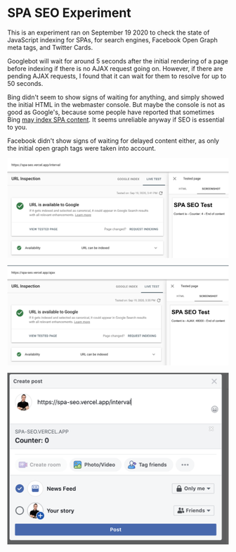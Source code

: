 # SPA SEO Experiment

This is an experiment ran on September 19 2020 to check the state of JavaScript indexing for SPAs, for search engines, Facebook Open Graph meta tags, and Twitter Cards.

Googlebot will wait for around 5 seconds after the initial rendering of a page before indexing if there is no AJAX request going on. However, if there are pending AJAX requests, I found that it can wait for them to resolve for up to 50 seconds.

Bing didn't seem to show signs of waiting for anything, and simply showed the initial HTML in the webmaster console. But maybe the console is not as good as Google's, because some people have reported that sometimes Bing [may index SPA content](https://www.screamingfrog.co.uk/bing-javascript/). It seems unreliable anyway if SEO is essential to you.

Facebook didn't show signs of waiting for delayed content either, as only the initial open graph tags were taken into account.

![Google result 1](/img/google%201.png)

![Google result 2](/img/google%202.png)

![Facebook result](/img/facebook.png)
